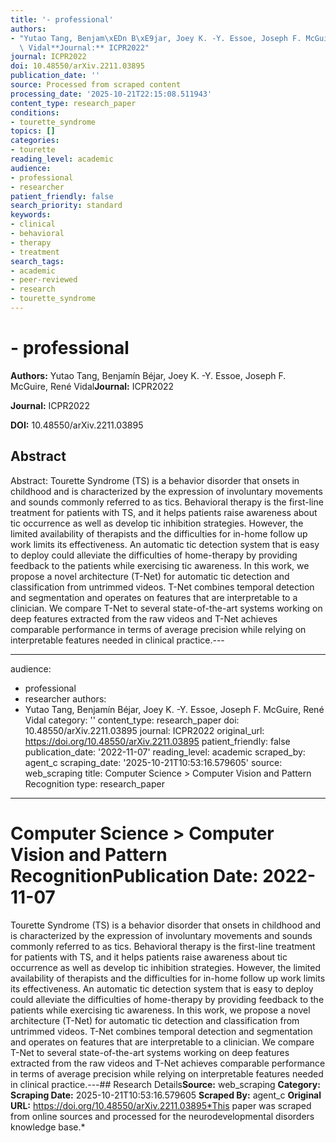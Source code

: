 ```yaml
---
title: '- professional'
authors:
- "Yutao Tang, Benjam\xEDn B\xE9jar, Joey K. -Y. Essoe, Joseph F. McGuire, Ren\xE9\
  \ Vidal**Journal:** ICPR2022"
journal: ICPR2022
doi: 10.48550/arXiv.2211.03895
publication_date: ''
source: Processed from scraped content
processing_date: '2025-10-21T22:15:08.511943'
content_type: research_paper
conditions:
- tourette_syndrome
topics: []
categories:
- tourette
reading_level: academic
audience:
- professional
- researcher
patient_friendly: false
search_priority: standard
keywords:
- clinical
- behavioral
- therapy
- treatment
search_tags:
- academic
- peer-reviewed
- research
- tourette_syndrome
---
```


# - professional

**Authors:** Yutao Tang, Benjamín Béjar, Joey K. -Y. Essoe, Joseph F. McGuire, René Vidal**Journal:** ICPR2022

**Journal:** ICPR2022

**DOI:** 10.48550/arXiv.2211.03895

## Abstract

Abstract:
Tourette Syndrome (TS) is a behavior disorder that onsets in childhood and is characterized by the expression of involuntary movements and sounds commonly referred to as tics. Behavioral therapy is the first-line treatment for patients with TS, and it helps patients raise awareness about tic occurrence as well as develop tic inhibition strategies. However, the limited availability of therapists and the difficulties for in-home follow up work limits its effectiveness. An automatic tic detection system that is easy to deploy could alleviate the difficulties of home-therapy by providing feedback to the patients while exercising tic awareness. In this work, we propose a novel architecture (T-Net) for automatic tic detection and classification from untrimmed videos. T-Net combines temporal detection and segmentation and operates on features that are interpretable to a clinician. We compare T-Net to several state-of-the-art systems working on deep features extracted from the raw videos and T-Net achieves comparable performance in terms of average precision while relying on interpretable features needed in clinical practice.---

---
audience:
- professional
- researcher
authors:
- Yutao Tang, Benjamín Béjar, Joey K. -Y. Essoe, Joseph F. McGuire, René Vidal
category: ''
content_type: research_paper
doi: 10.48550/arXiv.2211.03895
journal: ICPR2022
original_url: https://doi.org/10.48550/arXiv.2211.03895
patient_friendly: false
publication_date: '2022-11-07'
reading_level: academic
scraped_by: agent_c
scraping_date: '2025-10-21T10:53:16.579605'
source: web_scraping
title: Computer Science > Computer Vision and Pattern Recognition
type: research_paper
---
# Computer Science > Computer Vision and Pattern Recognition**Publication Date:** 2022-11-07
Tourette Syndrome (TS) is a behavior disorder that onsets in childhood and is characterized by the expression of involuntary movements and sounds commonly referred to as tics. Behavioral therapy is the first-line treatment for patients with TS, and it helps patients raise awareness about tic occurrence as well as develop tic inhibition strategies. However, the limited availability of therapists and the difficulties for in-home follow up work limits its effectiveness. An automatic tic detection system that is easy to deploy could alleviate the difficulties of home-therapy by providing feedback to the patients while exercising tic awareness. In this work, we propose a novel architecture (T-Net) for automatic tic detection and classification from untrimmed videos. T-Net combines temporal detection and segmentation and operates on features that are interpretable to a clinician. We compare T-Net to several state-of-the-art systems working on deep features extracted from the raw videos and T-Net achieves comparable performance in terms of average precision while relying on interpretable features needed in clinical practice.---## Research Details**Source:** web_scraping
**Category:**
**Scraping Date:** 2025-10-21T10:53:16.579605
**Scraped By:** agent_c
**Original URL:** https://doi.org/10.48550/arXiv.2211.03895*This paper was scraped from online sources and processed for the neurodevelopmental disorders knowledge base.*